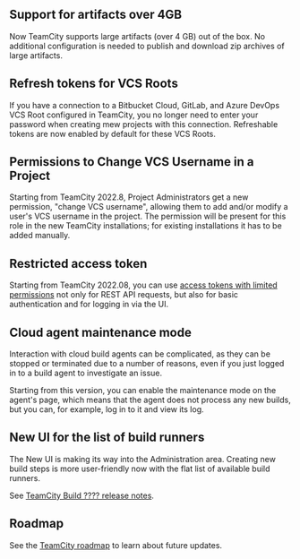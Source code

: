 [//]: # (title: What's New in TeamCity 2022.08)
[//]: # (auxiliary-id: What's New in TeamCity 2022.08;What's New in TeamCity)


## Support for artifacts over 4GB

Now TeamCity supports large artifacts (over 4 GB) out of the box. No additional configuration is needed to publish and download zip archives of large artifacts. 

## Refresh tokens for VCS Roots 

If you have a connection to a Bitbucket Cloud, GitLab, and Azure DevOps VCS Root configured in TeamCity, you no longer need to enter your password when creating mew projects with this connection.
Refreshable tokens are now enabled by default for these VCS Roots.

## Permissions to Change VCS Username in a Project

Starting from TeamCity 2022.8, Project Administrators get a new permission, "change VCS username", allowing them to add and/or modify a user's VCS username in the project. 
The permission will be present for this role in the new TeamCity installations; for existing installations it has to be added manually.

## Restricted access token

Starting from TeamCity 2022.08, you can use [access tokens with limited permissions](configuring-your-user-profile.md#token-scope) not only for REST API requests, but also for basic authentication and for logging in via the UI.

## Cloud agent maintenance mode

Interaction with cloud build agents can be complicated, as they can be stopped or terminated due to a number of reasons, 
even if you just logged in to a build agent to investigate an issue.  

Starting from this version, you can enable the maintenance mode  on the agent's page, which means 
that the agent does not process any new builds, but you can, for example, log in to it and view its log.

## New UI for the list of build runners

The New UI is making its way into the Administration area. Creating new build steps is more user-friendly now with the flat list of available build runners.


See [TeamCity Build ???? release notes](teamcity-release-notes-build-115122.md).

## Roadmap

See the [TeamCity roadmap](https://www.jetbrains.com/teamcity/roadmap/#teamcity-roadmap) to learn about future updates.
